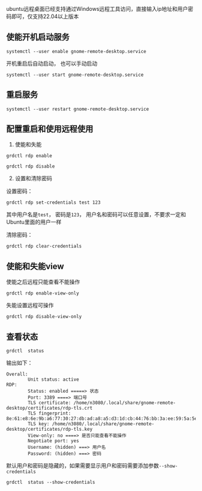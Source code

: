 
ubuntu远程桌面已经支持通过Windows远程工具访问，直接输入ip地址和用户密码即可，仅支持22.04以上版本

## 使能开机启动服务

```shell
systemctl --user enable gnome-remote-desktop.service
```
开机重启后自动启动， 也可以手动启动

```shell
systemctl --user start gnome-remote-desktop.service
```

## 重启服务

```shell
systemctl --user restart gnome-remote-desktop.service
```

## 配置重启和使用远程使用

1. 使能和失能

```shell
grdctl rdp enable
```

```shell
grdctl rdp disable
```
2. 设置和清除密码

设置密码：

```shell
grdctl rdp set-credentials test 123
```
其中用户名是`test`， 密码是`123`， 用户名和密码可以任意设置，不要求一定和Ubuntu里面的用户一样


清除密码：

```shell
grdctl rdp clear-credentials
```

## 使能和失能view

使能之后远程只能查看不能操作
```shell
grdctl rdp enable-view-only
```

失能设置远程可操作
```shell
grdctl rdp disable-view-only
```

## 查看状态

```shell
grdctl  status
```
输出如下：

```log
Overall:
        Unit status: active
RDP:
        Status: enabled =====> 状态
        Port: 3389 ====> 端口号
        TLS certificate: /home/n3080/.local/share/gnome-remote-desktop/certificates/rdp-tls.crt
        TLS fingerprint: 8e:61:e8:6e:9b:a6:77:30:27:db:ad:a8:a5:d3:1d:cb:44:76:bb:3a:ee:59:5a:5e:d9:ae:16:1a:68:61:e3:ca
        TLS key: /home/n3080/.local/share/gnome-remote-desktop/certificates/rdp-tls.key
        View-only: no ====> 是否只能查看不能操作
        Negotiate port: yes
        Username: (hidden) ===> 用户名
        Password: (hidden) ===> 密码
```

默认用户和密码是隐藏的，如果需要显示用户和密码需要添加参数`--show-credentials`

```shell
grdctl  status --show-credentials
```
